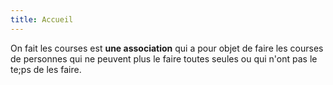 ```yaml
---
title: Accueil
---
```

On fait les courses est **une association** qui a pour objet de faire les courses de personnes qui ne peuvent plus le faire toutes seules ou qui n'ont pas le te;ps de les faire.